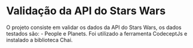 # Validação da API do Stars Wars

O projeto consiste em validar os dados da API do Stars Wars, os dados testados são: - People e Planets. 
Foi utilizado a ferramenta CodeceptJs e instalado a biblioteca Chai.
